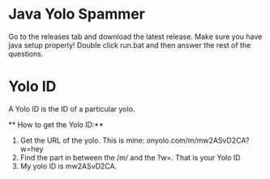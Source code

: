 # Java Yolo Spammer
Go to the releases tab and download the latest release.
Make sure you have java setup properly!
Double click run.bat and then answer the rest of the questions.

# Yolo ID
A Yolo ID is the ID of a particular yolo.

** How to get the Yolo ID:**
1. Get the URL of the yolo. This is mine: onyolo.com/m/mw2ASvD2CA?w=hey
2. Find the part in between the /m/ and the ?w=. That is your Yolo ID
3. My yolo ID is mw2ASvD2CA.